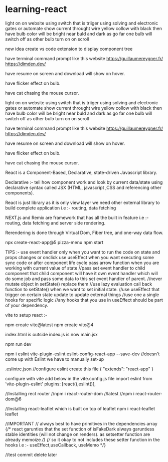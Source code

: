 # learning-react

light on on website using switch that is triiger using solving and electronic gates or automate
show current throught wire yellow collow with black then have bulb color will be bright near buld and dark as go far
one bulb will switch off as other bulb turn on on scroll

new idea create vs code extension to display component tree

have terminal command prompt like this website
https://guillaumereygner.fr/
https://dimden.dev/

have resume on screen and download will show on hover.

have flicker effect on bulb.

have cat chasing the mouse cursor.

light on on website using switch that is triiger using solving and electronic gates or automate
show current throught wire yellow collow with black then have bulb color will be bright near buld and dark as go far
one bulb will switch off as other bulb turn on on scroll

have terminal command prompt like this website
https://guillaumereygner.fr/
https://dimden.dev/

have resume on screen and download will show on hover.

have flicker effect on bulb.

have cat chasing the mouse cursor.

React is a Component-Based, Declarative, state-driven Javascript library.

Declarative :- tell how component work and look by current data/state using declarative syntax called JSX (HTML, javascript ,CSS and referencing other components).

React is just library as it is only view layer we need other external library to build complete application i.e :- routing, data fetching

NEXT.js and Remix are framework that has all the built in feature i.e :- routing, data fetching and server side rendering.

Rerendering is done through Virtual Dom, Fiber tree, and one-way data flow.

npx create-react-app@5 pizza-menu
npm start

TIPS :-
use event handler only when you want to run the code on state and props changes or onclick
use useEffect when you want executing some sync code or after component life cycle
pass arrow function when you are working with current value of state
//pass set event handler to child component that child component will have it own event handler which will do some job and pass some data to this set event handler of parent.
//never mutate object in setState() replace them
//use lazy evaluation call back function to setState() when we want to set initial state.
//use useEffect that trigger on certain state update to update external things
//use one a single hooks for specific logic
//any hooks that you use in useEffect should be part of your dependency.



vite to setup react :-

npm create vite@latest
npm create vite@4

index.html is outside
index.js is now main.jsx

npm run dev

npm i eslint vite-plugin-eslint eslint-config-react-app --save-dev          //doesn't come up with Eslint we have to manually set-up

.eslintrc.json       //configure eslint create this file
{
    "extends": "react-app"
}

configure with vite add below in the vite.config.js file
import eslint from 'vite-plugin-eslint'
plugins: [react(),eslint()],


//Installing rect router
//npm i react-router-dom       //latest
//npm i react-router-dom@6


//Installing react-leaflet which is built on top of leaflet 
npm i react-leaflet leaflet


//IMPORTANT
// always best to have primitives in the dependencies array
{/* react garunties that the set function of isFakeDark always garuntiess stable identities (will not change on renders). as setsetter function are already memoize */}
      {/* so it okay to not includes these setter function in the hooks i.e :- useEffect,useCallback, useMemo */}


//test commit delete later
